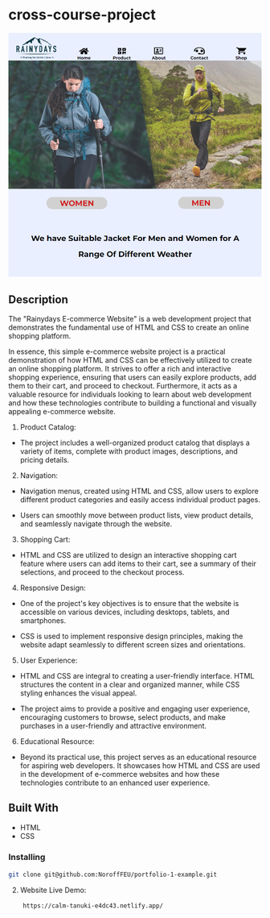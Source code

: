# cross-course-project

![image](/Images/cross-course-project.png)

## Description

The "Rainydays E-commerce Website" is a web development project that demonstrates the fundamental use of HTML and CSS to create an online shopping platform.

In essence, this simple e-commerce website project is a practical demonstration of how HTML and CSS can be effectively utilized to create an online shopping platform. It strives to offer a rich and interactive shopping experience, ensuring that users can easily explore products, add them to their cart, and proceed to checkout. Furthermore, it acts as a valuable resource for individuals looking to learn about web development and how these technologies contribute to building a functional and visually appealing e-commerce website.

1. Product Catalog:

- The project includes a well-organized product catalog that displays a variety of items, complete with product images, descriptions, and pricing details.

2. Navigation:

- Navigation menus, created using HTML and CSS, allow users to explore different product categories and easily access individual product pages.

- Users can smoothly move between product lists, view product details, and seamlessly navigate through the website.

3. Shopping Cart:

- HTML and CSS are utilized to design an interactive shopping cart feature where users can add items to their cart, see a summary of their selections, and proceed to the checkout process.

4. Responsive Design:

- One of the project's key objectives is to ensure that the website is accessible on various devices, including desktops, tablets, and smartphones.

- CSS is used to implement responsive design principles, making the website adapt seamlessly to different screen sizes and orientations.

5. User Experience:

- HTML and CSS are integral to creating a user-friendly interface. HTML structures the content in a clear and organized manner, while CSS styling enhances the visual appeal.

- The project aims to provide a positive and engaging user experience, encouraging customers to browse, select products, and make purchases in a user-friendly and attractive environment.

6. Educational Resource:

- Beyond its practical use, this project serves as an educational resource for aspiring web developers. It showcases how HTML and CSS are used in the development of e-commerce websites and how these technologies contribute to an enhanced user experience.

## Built With

- HTML
- CSS

### Installing

```bash
git clone git@github.com:NoroffFEU/portfolio-1-example.git
```

2. Website Live Demo:

```
    https://calm-tanuki-e4dc43.netlify.app/
```
